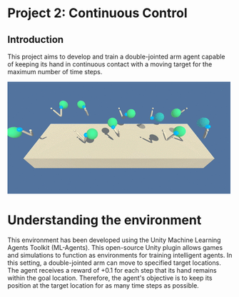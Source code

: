 # Project 2: Continuous Control

## Introduction

This project aims to develop and train a double-jointed arm agent capable of keeping its hand in continuous contact with a moving target for the maximum number of time steps.

![Environment](https://github.com/1Px-Vision/Advanced-Deep-Reinforcement-Learning-Solutions/blob/main/Project%20%20Continuous_Control/environment_illustration.gif)

# Understanding the environment

This environment has been developed using the Unity Machine Learning Agents Toolkit (ML-Agents). This open-source Unity plugin allows games and simulations to function as environments for training intelligent agents. In this setting, a double-jointed arm can move to specified target locations. The agent receives a reward of +0.1 for each step that its hand remains within the goal location. Therefore, the agent's objective is to keep its position at the target location for as many time steps as possible.





